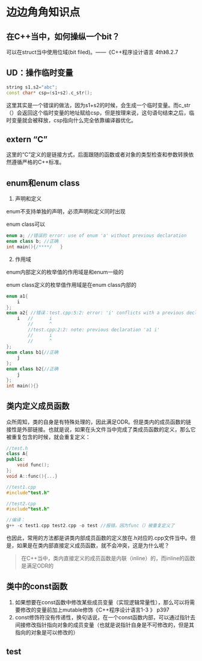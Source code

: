 # 边边角角知识点

## 在C++当中，如何操纵一个bit？

可以在struct当中使用位域(bit filed)。——《C++程序设计语言 4th》8.2.7

## UD：操作临时变量

```c++
string s1,s2="abc";
const char* csp=(s1+s2).c_str();
```

这里其实是一个错误的做法，因为s1+s2的时候，会生成一个临时变量。而c_str（）会返回这个临时变量的地址赋给csp，但是按理来说，这句语句结束之后，临时变量就会被释放，csp指向什么完全依靠编译器优化。

## extern “C”

这里的“C”定义的是链接方式，后面跟随的函数或者对象的类型检查和参数转换依然遵循严格的C++标准。

## enum和enum class

1. 声明和定义

enum不支持单独的声明，必须声明和定义同时出现

enum class可以

```c++
enum a; //错误的 error: use of enum 'a' without previous declaration 
enum class b; //正确
int main(){/****/	}
```

2. 作用域

enum内部定义的枚举值的作用域是和enum一级的

enum class定义的枚举值作用域是在enum class内部的

```c++
enum a1{
	i
};
enum a2{ //错误：test.cpp:5:2: error: 'i' conflicts with a previous declaration      
  	i	//		i
  		//		^
		//test.cpp:2:2: note: previous declaration 'a1 i'
  		//		i
  		//		^
};
enum class b1{//正确
	j		
};
enum class b2{//正确
	j
};
int main(){}
```

## 类内定义成员函数

众所周知，类的自身是有特殊处理的，因此满足ODR。但是类内的成员函数的链接性是外部链接。也就是说，如果在头文件当中完成了类成员函数的定义，那么它被重复包含的时候，就会重复定义：

```c++
//test.h
class A{
public:
	void func();
};
void A::func(){...}

//test1.cpp
#include"test.h"

//test2.cpp
#include"test.h"

//编译：
g++ -c test1.cpp test2.cpp -o test //报错，因为func（）被重复定义了
```

也因此，常用的方法都是讲类内部成员函数的定义放在.h对应的.cpp文件当中。但是，如果是在类内部直接定义成员函数，就不会冲突，这是为什么呢？

> 在C++当中，类内直接定义的成员函数是内联（inline）的，而inline的函数是满足ODR的

## 类中的const函数

1. 如果想要在const函数中修改某些成员变量（实现逻辑常量性），那么可以将需要修改的变量前加上mutable修饰《C++程序设计语言1-3 》 p397
2. const修饰符没有传递性，换句话说，在一个const函数内部，可以通过指针去间接修改指针指向对象的成员变量（也就是说指针自身是不可修改的，但是其指向的对象是可以修改的）

## test